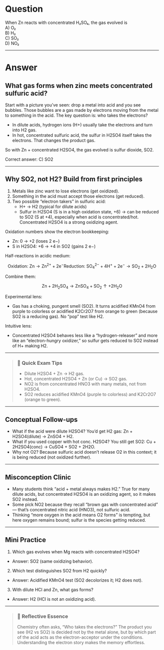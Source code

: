 # Question
When Zn reacts with concentrated H₂SO₄, the gas evolved is  
   A) O₂  
   B) H₂  
   C) SO₂  
   D) NO₂

---
# Answer


## What gas forms when zinc meets concentrated sulfuric acid?

Start with a picture you’ve seen: drop a metal into acid and you see bubbles. Those bubbles are a gas made by electrons moving from the metal to something in the acid. The key question is: who takes the electrons?

- In dilute acids, hydrogen ions (H+) usually take the electrons and turn into H2 gas.
- In hot, concentrated sulfuric acid, the sulfur in H2SO4 itself takes the electrons. That changes the product gas.

So with Zn + concentrated H2SO4, the gas evolved is sulfur dioxide, SO2.

Correct answer: C) SO2

---

## Why SO2, not H2? Build from first principles

1. Metals like zinc want to lose electrons (get oxidized).
2. Something in the acid must accept those electrons (get reduced).
3. Two possible “electron takers” in sulfuric acid:
   - H+ → H2 (typical for dilute acids)
   - Sulfur in H2SO4 (S is in a high oxidation state, +6) → can be reduced to SO2 (S at +4), especially when acid is concentrated/hot. Concentrated H2SO4 is a strong oxidizing agent.

Oxidation numbers show the electron bookkeeping:
- Zn: 0 → +2 (loses 2 e−)
- S in H2SO4: +6 → +4 in SO2 (gains 2 e−)

Half-reactions in acidic medium:
```math
\text{Oxidation: } \mathrm{Zn \rightarrow Zn^{2+} + 2e^-}

\text{Reduction: } \mathrm{SO_4^{2-} + 4H^+ + 2e^- \rightarrow SO_2 + 2H_2O}
```

Combine them:
```math
\mathrm{Zn + 2H_2SO_4 \rightarrow ZnSO_4 + SO_2\uparrow + 2H_2O}
```

Experimental lens:
- Gas has a choking, pungent smell (SO2). It turns acidified KMnO4 from purple to colorless or acidified K2Cr2O7 from orange to green (because SO2 is a reducing gas). No “pop” test like H2.

Intuitive lens:
- Concentrated H2SO4 behaves less like a “hydrogen-releaser” and more like an “electron-hungry oxidizer,” so sulfur gets reduced to SO2 instead of H+ making H2.

---

> ### 🧠 Quick Exam Tips
> - Dilute H2SO4 + Zn → H2 gas.
> - Hot, concentrated H2SO4 + Zn (or Cu) → SO2 gas.
> - NO2 is from concentrated HNO3 with many metals, not from H2SO4.
> - SO2 reduces acidified KMnO4 (purple to colorless) and K2Cr2O7 (orange to green).

---

## Conceptual Follow-ups

- What if the acid were dilute H2SO4? You’d get H2 gas: Zn + H2SO4(dilute) → ZnSO4 + H2.
- What if you used copper with hot conc. H2SO4? You still get SO2: Cu + 2H2SO4(conc) → CuSO4 + SO2 + 2H2O.
- Why not O2? Because sulfuric acid doesn’t release O2 in this context; it is being reduced (not oxidized further).

---

## Misconception Clinic
- Many students think “acid + metal always makes H2.” True for many dilute acids, but concentrated H2SO4 is an oxidizing agent, so it makes SO2 instead.
- Some pick NO2 because they recall “brown gas with concentrated acid” — that’s concentrated nitric acid (HNO3), not sulfuric acid.
- Thinking “more oxygen in the acid means O2 forms” is tempting, but here oxygen remains bound; sulfur is the species getting reduced.

---

## Mini Practice
1) Which gas evolves when Mg reacts with concentrated H2SO4?  
- Answer: SO2 (same oxidizing behavior).

2) Which test distinguishes SO2 from H2 quickly?  
- Answer: Acidified KMnO4 test (SO2 decolorizes it; H2 does not).

3) With dilute HCl and Zn, what gas forms?  
- Answer: H2 (HCl is not an oxidizing acid).

---

> ### 🌱 Reflective Essence
> Chemistry often asks, “Who takes the electrons?” The product you see (H2 vs SO2) is decided not by the metal alone, but by which part of the acid acts as the electron-acceptor under the conditions. Understanding the electron story makes the memory effortless.
